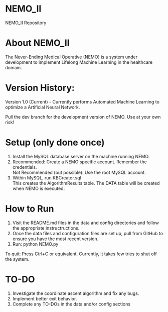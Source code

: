 # NEMO_II
NEMO_II Repository

# About NEMO_II
The Never-Ending Medical Operative (NEMO) is a system under development to implement Lifelong Machine Learning in the healthcare domain. <br/>

# Version History: <br/>
Version 1.0 (Current) - Currently performs Automated Machine Learning to optimize a Artificial Neural Network.

Pull the dev branch for the development version of NEMO. Use at your own risk! 

# Setup (only done once)
1) Install the MySQL database server on the machine running NEMO.<br/>
2) Recommended: Create a NEMO specific account. Remember the credentials. <br/>
   Not Recommended (but possible): Use the root MySQL account. 
3) Within MySQL, run KBCreator.sql <br/>
   This creates the AlgorithmResults table. The DATA table will be created when NEMO is executed. <br/>
   

# How to Run <br/>
1) Visit the README.md files in the data and config directories and follow the appropriate instructructions.
2) Once the data files and configuration files are set up, pull from GitHub to ensure you have the most recent version.
3) Run: python NEMO.py

To quit: Press Ctrl+C or equivalent. Currently, it takes  few tries to shut off the system.

# TO-DO
1) Investigate the coordinate ascent algorithm and fix any bugs.
2) Implement better exit behavior.
3) Complete any TO-DOs in the data and/or config sections
